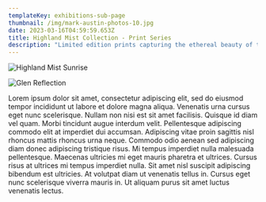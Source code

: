 ```yaml
---
templateKey: exhibitions-sub-page
thumbnail: /img/mark-austin-photos-10.jpg
date: 2023-03-16T04:59:59.653Z
title: Highland Mist Collection - Print Series
description: "Limited edition prints capturing the ethereal beauty of the Scottish Highlands shrouded in mist. Available in various sizes with archival quality printing."
---
```

![Highland Mist Sunrise](/img/mark-austin-photos-11.jpg)

![Glen Reflection](/img/mark-austin-photos-12.jpg)

Lorem ipsum dolor sit amet, consectetur adipiscing elit, sed do eiusmod tempor incididunt ut labore et dolore magna aliqua. Venenatis urna cursus eget nunc scelerisque. Nullam non nisi est sit amet facilisis. Quisque id diam vel quam. Morbi tincidunt augue interdum velit. Pellentesque adipiscing commodo elit at imperdiet dui accumsan. Adipiscing vitae proin sagittis nisl rhoncus mattis rhoncus urna neque. Commodo odio aenean sed adipiscing diam donec adipiscing tristique risus. Mi tempus imperdiet nulla malesuada pellentesque. Maecenas ultricies mi eget mauris pharetra et ultrices. Cursus risus at ultrices mi tempus imperdiet nulla. Sit amet nisl suscipit adipiscing bibendum est ultricies. At volutpat diam ut venenatis tellus in. Cursus eget nunc scelerisque viverra mauris in. Ut aliquam purus sit amet luctus venenatis lectus.
